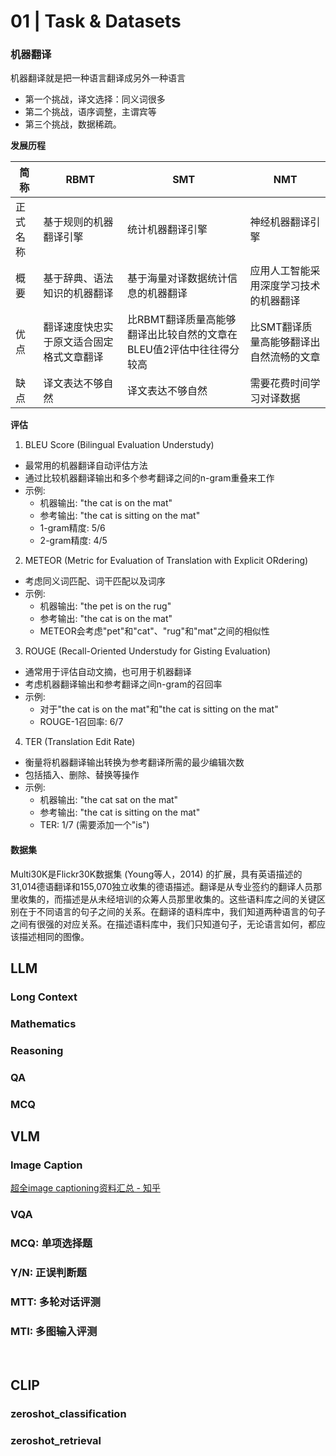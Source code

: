 # 01 | Task & Datasets



### 机器翻译

机器翻译就是把一种语言翻译成另外一种语言

- 第一个挑战，译文选择：同义词很多
- 第二个挑战，语序调整，主谓宾等
- 第三个挑战，数据稀疏。

**发展历程**

| 简称 | RBMT | SMT | NMT |
| --- | --- | --- | --- |
| 正式名称 | 基于规则的机器翻译引擎 | 统计机器翻译引擎 | 神经机器翻译引擎 |
| 概要 | 基于辞典、语法知识的机器翻译 | 基于海量对译数据统计信息的机器翻译 | 应用人工智能采用深度学习技术的机器翻译 |
| 优点 | 翻译速度快忠实于原文适合固定格式文章翻译 | 比RBMT翻译质量高能够翻译出比较自然的文章在BLEU值2评估中往往得分较高 | 比SMT翻译质量高能够翻译出自然流畅的文章 |
| 缺点 | 译文表达不够自然 | 译文表达不够自然 | 需要花费时间学习对译数据 |


**评估**

1. BLEU Score (Bilingual Evaluation Understudy)

- 最常用的机器翻译自动评估方法
- 通过比较机器翻译输出和多个参考翻译之间的n-gram重叠来工作
- 示例: 
  - 机器输出: "the cat is on the mat"
  - 参考输出: "the cat is sitting on the mat"
  - 1-gram精度: 5/6
  - 2-gram精度: 4/5

2. METEOR (Metric for Evaluation of Translation with Explicit ORdering)

- 考虑同义词匹配、词干匹配以及词序
- 示例:
  - 机器输出: "the pet is on the rug"
  - 参考输出: "the cat is on the mat"
  - METEOR会考虑"pet"和"cat"、"rug"和"mat"之间的相似性

3. ROUGE (Recall-Oriented Understudy for Gisting Evaluation)

- 通常用于评估自动文摘，也可用于机器翻译
- 考虑机器翻译输出和参考翻译之间n-gram的召回率
- 示例:
  - 对于"the cat is on the mat"和"the cat is sitting on the mat"
  - ROUGE-1召回率: 6/7

4. TER (Translation Edit Rate)

- 衡量将机器翻译输出转换为参考翻译所需的最少编辑次数
- 包括插入、删除、替换等操作
- 示例:
  - 机器输出: "the cat sat on the mat"
  - 参考输出: "the cat is sitting on the mat"
  - TER: 1/7 (需要添加一个"is")


#### 数据集
Multi30K是Flickr30K数据集 (Young等人，2014) 的扩展，具有英语描述的31,014德语翻译和155,070独立收集的德语描述。翻译是从专业签约的翻译人员那里收集的，而描述是从未经培训的众筹人员那里收集的。这些语料库之间的关键区别在于不同语言的句子之间的关系。在翻译的语料库中，我们知道两种语言的句子之间有很强的对应关系。在描述语料库中，我们只知道句子，无论语言如何，都应该描述相同的图像。 


## LLM

### Long Context

### Mathematics

### Reasoning

### QA

### MCQ

### 
## VLM


### Image Caption
[超全image captioning资料汇总 - 知乎](https://zhuanlan.zhihu.com/p/495590371)

### VQA



### MCQ: 单项选择题

### Y/N: 正误判断题

### MTT: 多轮对话评测

### MTI: 多图输入评测



‌​‌‌​​​​‌​​​‌‌‌‌‌​​‌‌​‌​‌​​‌​​​‌‌​‌‌‌​‌‌‌​​‌‌‌‌​‌​​​‌​‌‌‌​​‌‌‌‌​‌​‌‌​​‌‌‌​​‌‌‌‌​‌​​‌‌‌​‌

## CLIP
### zeroshot_classification

### zeroshot_retrieval